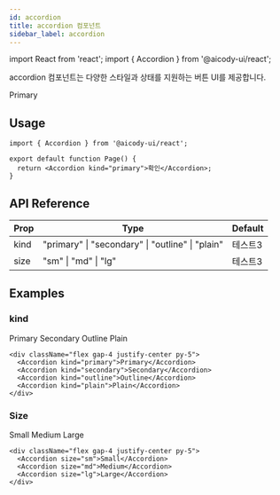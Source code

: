 ```yaml
---
id: accordion
title: accordion 컴포넌트
sidebar_label: accordion
---
```


import React from 'react';
import { Accordion } from '@aicody-ui/react';

accordion 컴포넌트는 다양한 스타일과 상태를 지원하는 버튼 UI를 제공합니다.

<div className="flex gap-4 justify-center py-5">
  <Accordion kind="primary">Primary</Accordion>
</div>

## Usage

```tsx
import { Accordion } from '@aicody-ui/react';

export default function Page() {
  return <Accordion kind="primary">확인</Accordion>;
}
```

## API Reference

| Prop | Type                                             | Default |
| ---- | ------------------------------------------------ | ------- |
| kind | "primary" \| "secondary" \| "outline" \| "plain" | 테스트3 |
| size | "sm" \| "md" \| "lg"                             | 테스트3 |

## Examples

### kind

<div className="flex gap-4 justify-center py-5">
  <Accordion kind="primary">Primary</Accordion>
  <Accordion kind="secondary">Secondary</Accordion>
  <Accordion kind="outline">Outline</Accordion>
  <Accordion kind="plain">Plain</Accordion>
</div>

```tsx
<div className="flex gap-4 justify-center py-5">
  <Accordion kind="primary">Primary</Accordion>
  <Accordion kind="secondary">Secondary</Accordion>
  <Accordion kind="outline">Outline</Accordion>
  <Accordion kind="plain">Plain</Accordion>
</div>
```

### Size

<div className="flex gap-4 justify-center py-5">
  <Accordion size="sm">Small</Accordion>
  <Accordion size="md">Medium</Accordion>
  <Accordion size="lg">Large</Accordion>
</div>

```tsx
<div className="flex gap-4 justify-center py-5">
  <Accordion size="sm">Small</Accordion>
  <Accordion size="md">Medium</Accordion>
  <Accordion size="lg">Large</Accordion>
</div>
```
